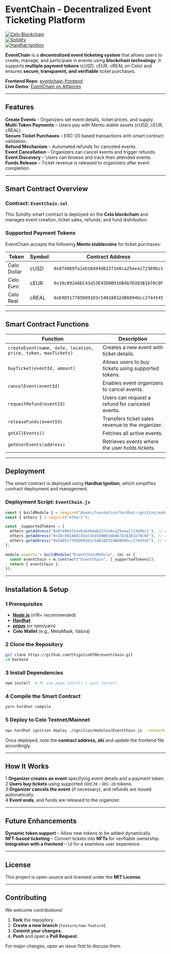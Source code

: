 # **EventChain - Decentralized Event Ticketing Platform**

[![Celo Blockchain](https://img.shields.io/badge/Celo-Blockchain-yellow)](https://celo.org/)  
[![Solidity](https://img.shields.io/badge/Solidity-✔️-blue)](https://soliditylang.org/)  
[![Hardhat Ignition](https://img.shields.io/badge/Hardhat-Ignition-orange)](https://hardhat.org/)

**EventChain** is a **decentralized event ticketing system** that allows users to create, manage, and participate in events using **blockchain technology**. It supports **multiple payment tokens** (cUSD, cEUR, cREAL on Celo) and ensures **secure, transparent, and verifiable** ticket purchases.

**Frontend Repo:** [eventchain-frontend](https://github.com/Chigozie0706/eventchain/tree/main/event-frontend)  
**Live Demo:** [EventChain on Alfajores](https://eventchain.vercel.app)

---

## **Features**

**Create Events** – Organizers set event details, ticket prices, and supply.  
**Multi-Token Payments** – Users pay with Mento stable assets (cUSD, cEUR, cREAL).  
**Secure Ticket Purchases** – ERC-20 based transactions with smart contract validation.  
**Refund Mechanism** – Automated refunds for canceled events.  
**Event Cancellation** – Organizers can cancel events and trigger refunds.  
**Event Discovery** – Users can browse and track their attended events.  
**Funds Release** – Ticket revenue is released to organizers after event completion.

---

## **Smart Contract Overview**

### **Contract: `EventChain.sol`**

This Solidity smart contract is deployed on the **Celo blockchain** and manages event creation, ticket sales, refunds, and fund distribution.

### **Supported Payment Tokens**

EventChain accepts the following **Mento stablecoins** for ticket purchases:

| Token       | Symbol | Contract Address                             |
| ----------- | ------ | -------------------------------------------- |
| Celo Dollar | cUSD   | `0x874069fa1eb16d44d622f2e0ca25eea172369bc1` |
| Celo Euro   | cEUR   | `0x10c892A6EC43a53E45D0B916B4b7D383B1b78C0F` |
| Celo Real   | cREAL  | `0xE4D517785D091D3c54818832dB6094bcc2744545` |

---

## **Smart Contract Functions**

| Function                                                      | Description                                         |
| ------------------------------------------------------------- | --------------------------------------------------- |
| `createEvent(name, date, location, price, token, maxTickets)` | Creates a new event with ticket details.            |
| `buyTicket(eventId, amount)`                                  | Allows users to buy tickets using supported tokens. |
| `cancelEvent(eventId)`                                        | Enables event organizers to cancel events.          |
| `requestRefund(eventId)`                                      | Users can request a refund for canceled events.     |
| `releaseFunds(eventId)`                                       | Transfers ticket sales revenue to the organizer.    |
| `getAllEvents()`                                              | Fetches all active events.                          |
| `getUserEvents(address)`                                      | Retrieves events where the user holds tickets.      |

---

## **Deployment**

The smart contract is deployed using **Hardhat Ignition**, which simplifies contract deployment and management.

### **Deployment Script: `EventChain.js`**

```javascript
const { buildModule } = require("@nomicfoundation/hardhat-ignition/modules");
const { ethers } = require("ethers");

const _supportedTokens = [
  ethers.getAddress("0x874069fa1eb16d44d622f2e0ca25eea172369bc1"), // cUSD
  ethers.getAddress("0x10c892A6EC43a53E45D0B916B4b7D383B1b78C0F"), // cEUR
  ethers.getAddress("0xE4D517785D091D3c54818832dB6094bcc2744545"), // cREAL
];

module.exports = buildModule("EventChainModule", (m) => {
  const eventChain = m.contract("EventChain", [_supportedTokens]);
  return { eventChain };
});
```

---

## **Installation & Setup**

### **1 Prerequisites**

- **[Node.js](https://nodejs.org/)** (v16+ recommended)
- **[Hardhat](https://hardhat.org/)**
- **[pnpm](https://pnpm.io/)** (or npm/yarn)
- **Celo Wallet** (e.g., MetaMask, Valora)

### **2 Clone the Repository**

```sh
git clone https://github.com/Chigozie0706/eventchain.git
cd backend
```

### **3 Install Dependencies**

```sh
npm install  # Or use pnpm install / yarn install
```

### **4 Compile the Smart Contract**

```sh
yarn hardhat compile
```

### **5 Deploy to Celo Testnet/Mainnet**

```sh
npx hardhat ignition deploy ./ignition/modules/EventChain.js --network celo_alfajores
```

Once deployed, note the **contract address, abi** and update the frontend file accordingly.

---

## **How It Works**

1 **Organizer creates an event** specifying event details and a payment token.  
2 **Users buy tickets** using supported `IERC20` - `ERC-20` tokens.  
3 **Organizer cancels the event** (if necessary), and refunds are issued automatically.  
4 **Event ends**, and funds are released to the organizer.

---

## **Future Enhancements**

**Dynamic token support** – Allow new tokens to be added dynamically.  
**NFT-based ticketing** – Convert tickets into **NFTs** for verifiable ownership.  
**Integration with a frontend** – UI for a seamless user experience.

---

## **License**

This project is open-source and licensed under the **MIT License**.

---

## **Contributing**

We welcome contributions!

1. **Fork** the repository.
2. **Create a new branch** (`feature/new-feature`).
3. **Commit your changes**.
4. **Push** and open a **Pull Request**.

For major changes, open an issue first to discuss them.
